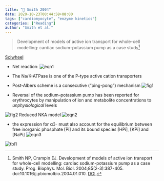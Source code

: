```yaml
---
title: "📒 Smith 2004"
date: 2020-10-23T00:44:58+08:00
tags: ["cardiomyocyte", "enzyme kinetics"]
categories: ["Reading"]
author: "Smith et al."
---
```


> Development of models of active ion transport for whole-cell modelling: cardiac sodium-potassium pump as a case study[^Smith2004]

[Sciwheel](https://sciwheel.com/work/#/items/6173790)

<!--more-->

* Net reaction: ![eqn1](https://user-images.githubusercontent.com/40054455/86723117-2fd06e80-c05a-11ea-8b97-497bc2be0d16.png)
* The Na/K-ATPase is one of the P-type active cation transporters
* Post-Albers scheme is a consecutive (“ping-pong”) mechanism
![fig1](https://user-images.githubusercontent.com/40054455/86723125-319a3200-c05a-11ea-9106-a384fe89bb99.png)

* Reversal of the sodium–potassium pump has been reported for erythrocytes by manipulation of ion and metabolite concentrations to *unphysiological* levels

![fig2 Reduced NKA model](https://user-images.githubusercontent.com/40054455/86723128-3232c880-c05a-11ea-9046-8c8f796ebaa4.png)
![eqn2](https://user-images.githubusercontent.com/40054455/86723120-30690500-c05a-11ea-960a-27dfb1b9e436.png)

* the expression for α3- must also account for the equilibrium between free inorganic phosphate [Pi] and its bound species [HPi], [KPi] and [NaPi]
![eqn3](https://user-images.githubusercontent.com/40054455/86723122-31019b80-c05a-11ea-88e7-282de8dd837f.png)

![tbl1](https://user-images.githubusercontent.com/40054455/86723133-32cb5f00-c05a-11ea-9ef4-78678043910e.png)

[^Smith2004]: Smith NP, Crampin EJ. Development of models of active ion transport for whole-cell modelling: cardiac sodium-potassium pump as a case study. Prog. Biophys. Mol. Biol. 2004;85(2-3):387-405. doi:10.1016/j.pbiomolbio.2004.01.010. [DOI](https://doi.org/10.1016/j.pbiomolbio.2004.01.010).
